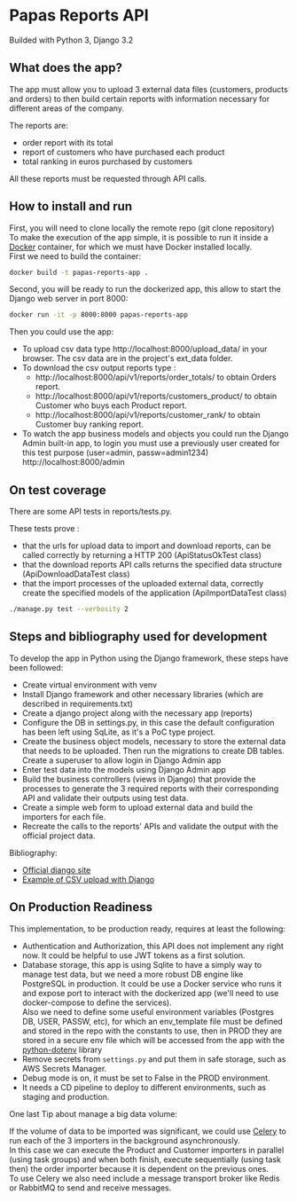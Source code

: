 # Papas Reports API

Builded with Python 3, Django 3.2

## What does the app?

The app must allow you to upload 3 external data files (customers, products and orders) to then build certain reports with information necessary for different areas of the company.

The reports are:
- order report with its total
- report of customers who have purchased each product
- total ranking in euros purchased by customers

All these reports must be requested through API calls.

## How to install and run
First, you will need to clone locally the remote repo (git clone repository)  
To make the execution of the app simple, it is possible to run it inside a [Docker](https://docs.docker.com/engine/install/) container, for which we must have Docker installed locally.  
First we need to build the container:
```bash
docker build -t papas-reports-app .
```
Second, you will be ready to run the dockerized app, this allow to start the Django web server in port 8000:
```bash
docker run -it -p 8000:8000 papas-reports-app
```
Then you could use the app:
- To upload csv data type http://localhost:8000/upload_data/ in your browser. The csv data are in the project's ext_data folder.
- To download the csv output reports type :
    * http://localhost:8000/api/v1/reports/order_totals/ to obtain Orders report.
    * http://localhost:8000/api/v1/reports/customers_product/ to obtain Customer who buys each Product report.
    * http://localhost:8000/api/v1/reports/customer_rank/ to obtain Customer buy ranking report.
- To watch the app business models and objects you could run the Django Admin built-in app, to login you must use a previously user created for this test purpose (user=admin, passw=admin1234)  
http://localhost:8000/admin

## On test coverage
There are some API tests in reports/tests.py.

These tests prove :
- that the urls for upload data to import and download reports, can be called correctly by returning a HTTP 200 (ApiStatusOkTest class)
- that the download reports API calls returns the specified data structure (ApiDownloadDataTest class)
- that the import processes of the uploaded external data, correctly create the specified models of the application (ApiImportDataTest class)

```bash
./manage.py test --verbosity 2
```

## Steps and bibliography used for development

To develop the app in Python using the Django framework, these steps have been followed:
- Create virtual environment with venv
- Install Django framework and other necessary libraries (which are described in requirements.txt)
- Create a django project along with the necessary app (reports)
- Configure the DB in settings.py, in this case the default configuration has been left using SqLite, as it's a PoC type project.
- Create the business object models, necessary to store the external data that needs to be uploaded. Then run the migrations to create DB tables. Create a superuser to allow login in Django Admin app
- Enter test data into the models using Django Admin app
- Build the business controllers (views in Django) that provide the processes to generate the 3 required reports with their corresponding API and validate their outputs using test data.
- Create a simple web form to upload external data and build the importers for each file.
- Recreate the calls to the reports' APIs and validate the output with the official project data.

Bibliography:
- [Official django site](https://www.djangoproject.com/)
- [Example of CSV upload with Django](https://djangosource.com/django-csv-upload)

## On Production Readiness

This implementation, to be production ready, requires at least the following:

* Authentication and Authorization, this API does not implement any right now. It could be helpful to use JWT tokens as a first solution.
* Database storage, this app is using Sqlite to have a simply way to manage test data, but we need a more robust DB engine like PostgreSQL in production. It could be use a Docker service who runs it and expose port to interact with the dockerized app (we'll need to use docker-compose to define the services).  
Also we need to define some useful environment variables (Postgres DB, USER, PASSW, etc), for which an env_template file must be defined and stored in the repo with the constants to use, then in PROD they are stored in a secure env file which will be accessed from the app with the [python-dotenv](https://pypi.org/project/python-dotenv/) library
* Remove secrets from `settings.py` and put them in safe storage, such as AWS Secrets Manager.
* Debug mode is on, it must be set to False in the PROD environment.
* It needs a CD pipeline to deploy to different environments, such as staging and production.  

One last Tip about manage a big data volume:  

If the volume of data to be imported was significant, we could use [Celery](https://docs.celeryq.dev/en/stable/getting-started/introduction.html) to run each of the 3 importers in the background asynchronously.  
In this case we can execute the Product and Customer importers in parallel (using task groups) and when both finish, execute sequentially (using task then) the order importer because it is dependent on the previous ones.  
To use Celery we also need include a message transport broker like Redis or RabbitMQ to send and receive messages.

